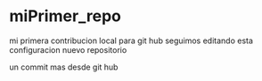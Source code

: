 # miPrimer_repo

mi primera contribucion local para git hub
seguimos editando esta configuracion 
nuevo repositorio 


un commit mas desde git hub 
